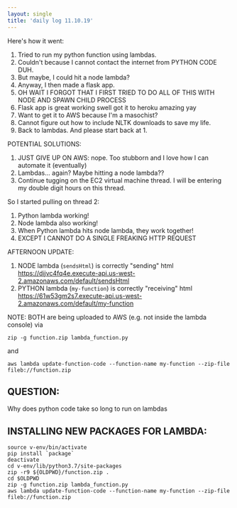 ```yaml
---
layout: single
title: 'daily log 11.10.19'
---
```


Here's how it went:
1. Tried to run my python function using lambdas. 
2. Couldn't because I cannot contact the internet from PYTHON CODE DUH. 
3. But maybe, I could hit a node lambda?
4. Anyway, I then made a flask app.
5. OH WAIT I FORGOT THAT I FIRST TRIED TO DO ALL OF THIS WITH NODE AND SPAWN CHILD PROCESS
6. Flask app is great working swell got it to heroku amazing yay
7. Want to get it to AWS because I'm a masochist?
8. Cannot figure out how to include NLTK downloads to save my life. 
9. Back to lambdas. And please start back at 1.


POTENTIAL SOLUTIONS:

1. JUST GIVE UP ON AWS: nope. Too stubborn and I love how I can automate it (eventually)
2. Lambdas... again? Maybe hitting a node lambda?? 
3. Continue tugging on the EC2 virtual machine thread. I will be entering my double digit hours on this thread. 

So I started pulling on thread 2:

1. Python lambda working!
2. Node lambda also working!
3. When Python lambda hits node lambda, they work together!
4. EXCEPT I CANNOT DO A SINGLE FREAKING HTTP REQUEST

AFTERNOON UPDATE:
1. NODE lambda (`sendsHtml`) is correctly "sending" html https://dijvc4fq4e.execute-api.us-west-2.amazonaws.com/default/sendsHtml
2. PYTHON lambda (`my-function`) is correctly "receiving" html https://61w53gm2s7.execute-api.us-west-2.amazonaws.com/default/my-function

NOTE: BOTH are being uploaded to AWS (e.g. not inside the lambda console) via

`zip -g function.zip lambda_function.py`

and

`aws lambda update-function-code --function-name my-function --zip-file fileb://function.zip`

## QUESTION:
Why does python code take so long to run on lambdas

## INSTALLING NEW PACKAGES FOR LAMBDA:

```console
source v-env/bin/activate
pip install `package` 
deactivate
cd v-env/lib/python3.7/site-packages
zip -r9 ${OLDPWD}/function.zip .
cd $OLDPWD
zip -g function.zip lambda_function.py
aws lambda update-function-code --function-name my-function --zip-file fileb://function.zip
```
